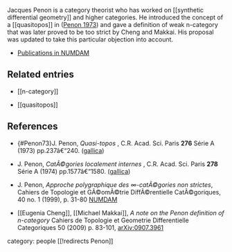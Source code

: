 Jacques Penon is a category theorist who has worked on [[synthetic differential geometry]] and higher categories. He introduced the concept of a [[quasitopos]] in ([Penon 1973](#Penono73)) and gave a definition of weak n-category that was later proved to be too strict by Cheng and Makkai. His proposal was updated to take this particular objection into account.

* [Publications in NUMDAM](http://www.numdam.org/numdam-bin/search?h=aur&aur=Penon,+Jacques&format=short)

## Related entries

* [[n-category]]

* [[quasitopos]]

## References

* {#Penon73}J. Penon, _Quasi-topos_ , C.R. Acad. Sci. Paris **276** S&eacute;rie A (1973) pp.237â€“240. ([gallica](http://gallica.bnf.fr/ark:/12148/bpt6k6217213f/f251.image))

* J. Penon, _CatÃ©gories localement internes_ ,  C.R. Acad. Sci. Paris **278** S&eacute;rie A (1974) pp.1577â€“1580. ([gallica](http://gallica.bnf.fr/ark:/12148/bpt6k6236784g/f355.image))

* J. Penon, _Approche polygraphique des $\infty$-catÃ©gories non strictes_, Cahiers de Topologie et GÃ©omÃ©trie DiffÃ©rentielle CatÃ©goriques, 40 no. 1 (1999), p. 31-80 [NUMDAM](http://www.numdam.org/item?id=CTGDC_1999__40_1_31_0)

* [[Eugenia Cheng]], [[Michael Makkai]], _A note on the Penon definition of $n$-category_ Cahiers de Topologie et Geometrie Differentielle Categoriques 50 (2009) p. 83-101, [arXiv:0907.3961](http://arxiv.org/abs/0907.3961)

category: people
[[!redirects Penon]]
